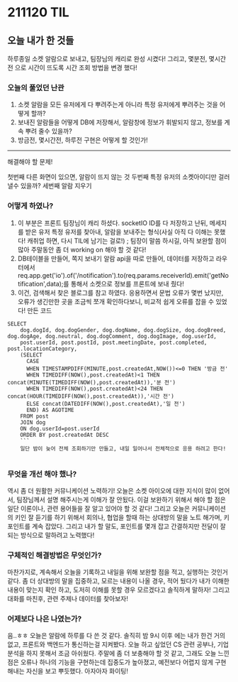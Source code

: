 # 211120 TIL

## 오늘 내가 한 것들
하루종일 소켓 알람으로 보내고, 팀장님의 캐리로 완성 시켰다!
그리고, 몇분전, 몇시간전 으로 시간이 뜨도록 시간 조회 방법을 변경 했다!

### 오늘의 풀었던 난관
1. 소켓 알람을 모든 유저에게 다 뿌려주는게 아니라 특정 유저에게 뿌려주는 것을 어떻게 할까?
2. 보내진 알람들을 어떻게 DB에 저장해서, 알람창에 정보가 휘발되지 않고, 정보를 계속 뿌려 줄수 있을까?
3. 방금전, 몇시간전, 하루전 구현은 어떻게 할 것인가!
--------- 
해결해야 할 문제!

첫번째 다른 화면이 있으면, 알람이 뜨지 않는 것
두번째 특정 유저의 소켓아이디만 걸러낼수 있을까?
세번째 알람 지우기

### 어떻게 하였나?
1. 이 부분은 프론트 팀장님이 캐리 하셨다. socketIO ID를 다 저장하고 난뒤, 메세지를 받은 유저 특정 유저를 찾아내, 알람을 보내주는 형식(사실 아직 다 이해는 못했다! 캐취업 하면, 다시 TIL에 남기는 걸로!) ; 팀장이 말씀 하시길, 아직 보완할 점이 많아 주말동안 좀 더 working on 해야 할 것 같다!
2. DB테이블을 만들어, 쪽지 보내기 알람 api을 따로 만들어, 데이터를 저장하고 
라우터에서  req.app.get('io').of('/notification').to(req.params.receiverId).emit('getNotification',data);를 통해서 소켓으로 정보를 프론트에 보내 줬다!
3. 이건, 검색해서 찾은 블로그를 참고 하였다.
응용하면서 문법 오류가 몇번 났지만, 오류가 생긴만한 곳을 조금씩 쪼개 확인하다보니,
비교적 쉽게 오류를 잡을 수 있었다! 
만든 코드 
```
SELECT
    dog.dogId, dog.dogGender, dog.dogName, dog.dogSize, dog.dogBreed, dog.dogAge, dog.neutral, dog.dogComment, dog.dogImage, dog.userId,
    post.userId, post.postId, post.meetingDate, post.completed, post.locationCategory,
    (SELECT
      CASE
      WHEN TIMESTAMPDIFF(MINUTE,post.createdAt,NOW())<=0 THEN '방금 전'
      WHEN TIMEDIFF(NOW(),post.createdAt)<1 THEN concat(MINUTE(TIMEDIFF(NOW(),post.createdAt)),'분 전')
      WHEN TIMEDIFF(NOW(),post.createdAt)<24 THEN concat(HOUR(TIMEDIFF(NOW(),post.createdAt)),'시간 전')
      ELSE concat(DATEDIFF(NOW(),post.createdAt),'일 전')
      END) AS AGOTIME
    FROM post
    JOIN dog
    ON dog.userId=post.userId 
    ORDER BY post.createdAt DESC
    ```
    일단 밤이 늦어 전체 조회하기만 만들고, 내일 일어나서 전체적으로 응용 하려고 한다!
  
  ```

### 무엇을 개선 해야 했나?
역시 좀 더 원활한 커뮤니케이션 노력하기!
오늘은 소켓 아이오에 대한 지식이 많이 없어서, 
팀장님께서 설명 해주시는게 이해가 잘 안됬다.
이걸 보완하기 위해서 해야 할 점은 일단 이론이나, 관련 용어들을 잘 알고 있어야 할 것 같다!
그리고 오늘은 커뮤니케이션의 키인 잘 듣기를 하기 위해서
회의나, 협업을 할때 하는 상대방의 말을 노트 해가며, 키 포인트를 계속 잡았다.
그리고 내가 할 말도, 포인트를 몇개 잡고
간결하지만 전달이 잘되는 방식으로 말하려고 노력했다!

### 구체적인 해결방법은 무엇인가?
마찬가지로, 계속해서 오늘을 기록하고 내일을 위해 보완할 점을 적고,
실행하는 것인거 같다.
좀 더 상대방의 말을 집중하고, 모르는 내용이 나올 경우, 적어 뒀다가
내가 이해한 내용이 맞는지 확인 하고,
도저히 이해를 못할 경우 모르겠다고 솔직하게 말하자!
그리고 대화를 마친후, 관련 주제나 데이터를 찾아보자!

### 어제보다 나은 나였는가?
음..ㅎㅎ
오늘은 알람에 하루를 다 쓴 것 같다.
솔직히 밤 9시 이후 에는 내가 한건 거의 없고,
프론트와 백엔드가 통신하는걸 지켜봤다.
오늘 하고 싶었던 CS 관련 공부나, 기업 분석을 하지 못해서 조금 아쉬웠다.
주말에 좀 더 보충해야 할 것 같고,
그래도 오늘 느낀점은
오류나 하나의 기능을 구현하는데
집중도가 높아졌고, 예전보다 어렵지 않게 구현 해내는 자신을 보고 뿌듯했다.
아자아자 화이팅!